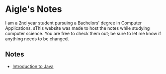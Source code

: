 
# Aigle's Notes

I am a 2nd year student pursuing a Bachelors' degree in Computer Applications. sThis website was made to host the notes while studying computer science. You are free to check them out; be sure to let me know if anything needs to be changed.

## Notes

- [Introduction to Java](./_posts/java-introduction.md)
